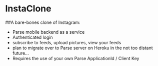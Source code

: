 # InstaClone

##A bare-bones clone of Instagram:
- Parse mobile backend as a service
- Authenticated login
- subscribe to feeds, upload pictures, view your feeds
- plan to migrate over to Parse server on Heroku in the not too distant future...
- Requires the use of your own Parse ApplicationId / Client Key
